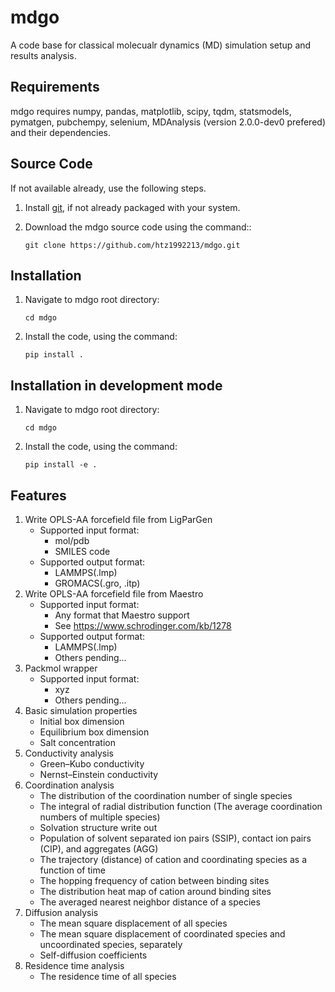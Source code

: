 # mdgo

A code base for classical molecualr dynamics (MD) simulation setup and results analysis. 

Requirements
------------

mdgo requires numpy, pandas, matplotlib, scipy, tqdm, statsmodels, pymatgen, pubchempy, selenium, MDAnalysis (version 2.0.0-dev0 prefered) and their dependencies.                          

Source Code
------------
If not available already, use the following steps.

1. Install [git](http://git-scm.com), if not already packaged with your system.

2. Download the mdgo source code using the command::

    `git clone https://github.com/htz1992213/mdgo.git`
    
Installation
------------
1. Navigate to mdgo root directory:

    `cd mdgo`

2. Install the code, using the command:

    `pip install .`

Installation in development mode
------------
1. Navigate to mdgo root directory:

    `cd mdgo`

2. Install the code, using the command:

    `pip install -e .`


Features
------------

1. Write OPLS-AA forcefield file from LigParGen
   - Supported input format: 
      - mol/pdb
      - SMILES code
   - Supported output format:
      - LAMMPS(.lmp)
      - GROMACS(.gro, .itp)
2. Write OPLS-AA forcefield file from Maestro
   - Supported input format: 
      - Any format that Maestro support 
      - See https://www.schrodinger.com/kb/1278
   - Supported output format:
      - LAMMPS(.lmp)
      - Others pending... 
3. Packmol wrapper
   - Supported input format: 
      - xyz
      - Others pending...   
4. Basic simulation properties
   - Initial box dimension
   - Equilibrium box dimension
   - Salt concentration
5. Conductivity analysis
   - Green–Kubo conductivity
   - Nernst–Einstein conductivity
6. Coordination analysis
   - The distribution of the coordination number of single species
   - The integral of radial distribution function (The average coordination numbers of multiple species)
   - Solvation structure write out
   - Population of solvent separated ion pairs (SSIP), contact ion pairs (CIP), and aggregates (AGG)
   - The trajectory (distance) of cation and coordinating species as a function of time
   - The hopping frequency of cation between binding sites
   - The distribution heat map of cation around binding sites
   - The averaged nearest neighbor distance of a species
7. Diffusion analysis
   - The mean square displacement of all species
   - The mean square displacement of coordinated species and uncoordinated species, separately
   - Self-diffusion coefficients
8. Residence time analysis
   - The residence time of all species
